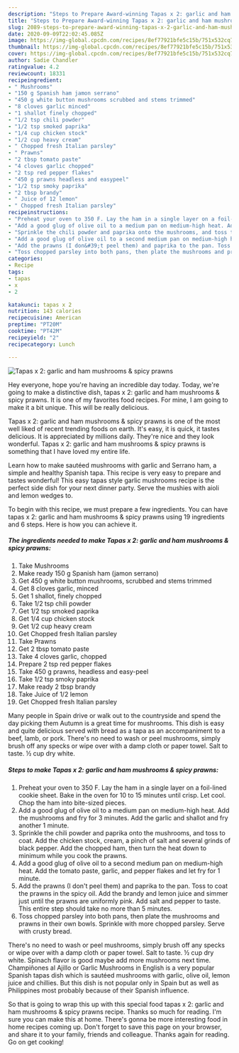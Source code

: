 ```yaml
---
description: "Steps to Prepare Award-winning Tapas x 2: garlic and ham mushrooms &amp;amp; spicy prawns"
title: "Steps to Prepare Award-winning Tapas x 2: garlic and ham mushrooms &amp;amp; spicy prawns"
slug: 2089-steps-to-prepare-award-winning-tapas-x-2-garlic-and-ham-mushrooms-and-amp-spicy-prawns
date: 2020-09-09T22:02:45.085Z
image: https://img-global.cpcdn.com/recipes/8ef77921bfe5c15b/751x532cq70/tapas-x-2-garlic-and-ham-mushrooms-spicy-prawns-recipe-main-photo.jpg
thumbnail: https://img-global.cpcdn.com/recipes/8ef77921bfe5c15b/751x532cq70/tapas-x-2-garlic-and-ham-mushrooms-spicy-prawns-recipe-main-photo.jpg
cover: https://img-global.cpcdn.com/recipes/8ef77921bfe5c15b/751x532cq70/tapas-x-2-garlic-and-ham-mushrooms-spicy-prawns-recipe-main-photo.jpg
author: Sadie Chandler
ratingvalue: 4.2
reviewcount: 18331
recipeingredient:
- " Mushrooms"
- "150 g Spanish ham jamon serrano"
- "450 g white button mushrooms scrubbed and stems trimmed"
- "8 cloves garlic minced"
- "1 shallot finely chopped"
- "1/2 tsp chili powder"
- "1/2 tsp smoked paprika"
- "1/4 cup chicken stock"
- "1/2 cup heavy cream"
- " Chopped fresh Italian parsley"
- " Prawns"
- "2 tbsp tomato paste"
- "4 cloves garlic chopped"
- "2 tsp red pepper flakes"
- "450 g prawns headless and easypeel"
- "1/2 tsp smoky paprika"
- "2 tbsp brandy"
- " Juice of 12 lemon"
- " Chopped fresh Italian parsley"
recipeinstructions:
- "Preheat your oven to 350 F. Lay the ham in a single layer on a foil-lined cookie sheet. Bake in the oven for 10 to 15 minutes until crisp. Let cool. Chop the ham into bite-sized pieces."
- "Add a good glug of olive oil to a medium pan on medium-high heat. Add the mushrooms and fry for 3 minutes. Add the garlic and shallot and fry another 1 minute."
- "Sprinkle the chili powder and paprika onto the mushrooms, and toss to coat. Add the chicken stock, cream, a pinch of salt and several grinds of black pepper. Add the chopped ham, then turn the heat down to minimum while you cook the prawns."
- "Add a good glug of olive oil to a second medium pan on medium-high heat. Add the tomato paste, garlic, and pepper flakes and let fry for 1 minute."
- "Add the prawns (I don&#39;t peel them) and paprika to the pan. Toss to coat the prawns in the spicy oil. Add the brandy and lemon juice and simmer just until the prawns are uniformly pink. Add salt and pepper to taste. This entire step should take no more than 5 minutes."
- "Toss chopped parsley into both pans, then plate the mushrooms and prawns in their own bowls. Sprinkle with more chopped parsley. Serve with crusty bread."
categories:
- Recipe
tags:
- tapas
- x
- 2

katakunci: tapas x 2 
nutrition: 143 calories
recipecuisine: American
preptime: "PT20M"
cooktime: "PT42M"
recipeyield: "2"
recipecategory: Lunch

---
```



![Tapas x 2: garlic and ham mushrooms &amp; spicy prawns](https://img-global.cpcdn.com/recipes/8ef77921bfe5c15b/751x532cq70/tapas-x-2-garlic-and-ham-mushrooms-spicy-prawns-recipe-main-photo.jpg)

Hey everyone, hope you're having an incredible day today. Today, we're going to make a distinctive dish, tapas x 2: garlic and ham mushrooms &amp; spicy prawns. It is one of my favorites food recipes. For mine, I am going to make it a bit unique. This will be really delicious.

Tapas x 2: garlic and ham mushrooms &amp; spicy prawns is one of the most well liked of recent trending foods on earth. It's easy, it is quick, it tastes delicious. It is appreciated by millions daily. They're nice and they look wonderful. Tapas x 2: garlic and ham mushrooms &amp; spicy prawns is something that I have loved my entire life.

Learn how to make sautéed mushrooms with garlic and Serrano ham, a simple and healthy Spanish tapa. This recipe is very easy to prepare and tastes wonderful! This easy tapas style garlic mushrooms recipe is the perfect side dish for your next dinner party. Serve the mushies with aioli and lemon wedges to.


To begin with this recipe, we must prepare a few ingredients. You can have tapas x 2: garlic and ham mushrooms &amp; spicy prawns using 19 ingredients and 6 steps. Here is how you can achieve it.

<!--inarticleads1-->

##### The ingredients needed to make Tapas x 2: garlic and ham mushrooms &amp; spicy prawns:

1. Take  Mushrooms
1. Make ready 150 g Spanish ham (jamon serrano)
1. Get 450 g white button mushrooms, scrubbed and stems trimmed
1. Get 8 cloves garlic, minced
1. Get 1 shallot, finely chopped
1. Take 1/2 tsp chili powder
1. Get 1/2 tsp smoked paprika
1. Get 1/4 cup chicken stock
1. Get 1/2 cup heavy cream
1. Get  Chopped fresh Italian parsley
1. Take  Prawns
1. Get 2 tbsp tomato paste
1. Take 4 cloves garlic, chopped
1. Prepare 2 tsp red pepper flakes
1. Take 450 g prawns, headless and easy-peel
1. Take 1/2 tsp smoky paprika
1. Make ready 2 tbsp brandy
1. Take  Juice of 1/2 lemon
1. Get  Chopped fresh Italian parsley


Many people in Spain drive or walk out to the countryside and spend the day picking them Autumn is a great time for mushrooms. This dish is easy and quite delicious served with bread as a tapa as an accompaniment to a beef, lamb, or pork. There&#39;s no need to wash or peel mushrooms, simply brush off any specks or wipe over with a damp cloth or paper towel. Salt to taste. ½ cup dry white. 

<!--inarticleads2-->

##### Steps to make Tapas x 2: garlic and ham mushrooms &amp; spicy prawns:

1. Preheat your oven to 350 F. Lay the ham in a single layer on a foil-lined cookie sheet. Bake in the oven for 10 to 15 minutes until crisp. Let cool. Chop the ham into bite-sized pieces.
1. Add a good glug of olive oil to a medium pan on medium-high heat. Add the mushrooms and fry for 3 minutes. Add the garlic and shallot and fry another 1 minute.
1. Sprinkle the chili powder and paprika onto the mushrooms, and toss to coat. Add the chicken stock, cream, a pinch of salt and several grinds of black pepper. Add the chopped ham, then turn the heat down to minimum while you cook the prawns.
1. Add a good glug of olive oil to a second medium pan on medium-high heat. Add the tomato paste, garlic, and pepper flakes and let fry for 1 minute.
1. Add the prawns (I don&#39;t peel them) and paprika to the pan. Toss to coat the prawns in the spicy oil. Add the brandy and lemon juice and simmer just until the prawns are uniformly pink. Add salt and pepper to taste. This entire step should take no more than 5 minutes.
1. Toss chopped parsley into both pans, then plate the mushrooms and prawns in their own bowls. Sprinkle with more chopped parsley. Serve with crusty bread.


There&#39;s no need to wash or peel mushrooms, simply brush off any specks or wipe over with a damp cloth or paper towel. Salt to taste. ½ cup dry white. Spinach flavor is good maybe add more mushrooms next time. Champiñones al Ajillo or Garlic Mushrooms in English is a very popular Spanish tapas dish which is sautéed mushrooms with garlic, olive oil, lemon juice and chillies. But this dish is not popular only in Spain but as well as Philippines most probably because of their Spanish influence. 

So that is going to wrap this up with this special food tapas x 2: garlic and ham mushrooms &amp; spicy prawns recipe. Thanks so much for reading. I'm sure you can make this at home. There's gonna be more interesting food in home recipes coming up. Don't forget to save this page on your browser, and share it to your family, friends and colleague. Thanks again for reading. Go on get cooking!
